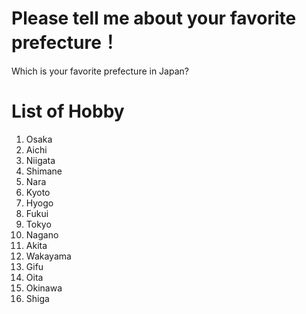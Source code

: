 # Please tell me about your favorite prefecture！

Which is your favorite prefecture in Japan?

# List of Hobby

1. Osaka
2. Aichi
3. Niigata
4. Shimane
5. Nara
6. Kyoto
7. Hyogo
8. Fukui
9. Tokyo
10. Nagano
12. Akita
13. Wakayama
14. Gifu
15. Oita
16. Okinawa
17. Shiga
